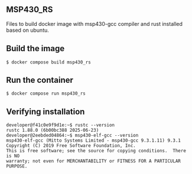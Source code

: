 ## MSP430_RS
Files to build docker image with msp430-gcc compiler and rust installed based on ubuntu.

## Build the image
```shell
$ docker compose build msp430_rs
```

## Run the container
```shell
$ docker compose run msp430_rs
```

## Verifying installation
```console
developer@f41c0e9f9d1e:~$ rustc --version
rustc 1.88.0 (6b00bc388 2025-06-23)
developer@2eebded04864:~$ msp430-elf-gcc --version
msp430-elf-gcc (Mitto Systems Limited - msp430-gcc 9.3.1.11) 9.3.1
Copyright (C) 2019 Free Software Foundation, Inc.
This is free software; see the source for copying conditions.  There is NO
warranty; not even for MERCHANTABILITY or FITNESS FOR A PARTICULAR PURPOSE.
```
